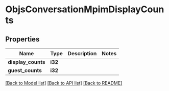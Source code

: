 # ObjsConversationMpimDisplayCounts

## Properties

Name | Type | Description | Notes
------------ | ------------- | ------------- | -------------
**display_counts** | **i32** |  | 
**guest_counts** | **i32** |  | 

[[Back to Model list]](../README.md#documentation-for-models) [[Back to API list]](../README.md#documentation-for-api-endpoints) [[Back to README]](../README.md)


